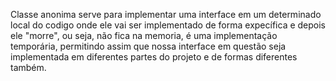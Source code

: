 Classe anonima serve para implementar uma interface em um determinado
local do codigo onde ele vai ser implementado de forma expecífica e depois
ele "morre", ou seja, não fica na memoria, é uma implementação temporária,
permitindo assim que nossa interface em questão seja implementada em diferentes 
partes do projeto e de formas diferentes também.